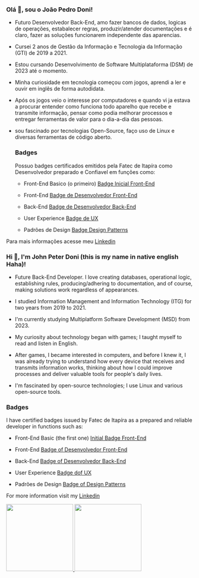 ### Olá 👋, sou o João Pedro Doni!

* Futuro Desenvolvedor Back-End, amo fazer bancos de dados, logicas de operações, estabalecer regras, produzir/atender documentações e é claro, fazer as soluções funcionarem independente das aparencias.
  
* Cursei 2 anos de Gestão da Informação e Tecnologia da Informação (GTI) de 2019 a 2021.

* Estou cursando Desenvolvimento de Software Multiplataforma (DSM) de 2023 até o momento.

* Minha curiosidade em tecnologia começou com jogos, aprendi a ler e ouvir em inglês de forma autodidata.
  
* Após os jogos veio o interesse por computadores e quando vi ja estava a procurar entender como funciona todo aparelho que recebe e transmite informação, pensar como podia melhorar processos e entregar ferramentas de valor para o dia-a-dia das pessoas.

* sou fascinado por tecnologias Open-Source, faço uso de Linux e diversas ferramentas de código aberto.

  ### Badges
  Possuo badges certificados emitidos pela Fatec de Itapíra como Desenvolvedor preparado e Confiavel em funções como:
  
  * Front-End Basico (o primeiro) [Badge Inicial Front-End](https://badge.cps.sp.gov.br//view.aspx?5df1aa6a-8702-47a5-b644-ef2a13d3d4ad)
    
  * Front-End [Badge de Desenvolvedor Front-End](https://badge.cps.sp.gov.br/_pdf/1b24014bf04e461792c8c40a73179bab.PDF)
    
  * Back-End [Badge de Desenvolvedor Back-End](https://badge.cps.sp.gov.br/_pdf/e8064728f39d453ebd8b2734f1a29655.PDF)
    
  * User Experience [Badge de UX](https://badge.cps.sp.gov.br//view.aspx?f9f5ccbf-d979-4102-bc29-efe209e7bab7)
    
  * Padrões de Design [Badge Design Patterns](https://badge.cps.sp.gov.br//view.aspx?eee24862-70dc-467e-bf52-e7dd72342a0f)

Para mais informações acesse meu [Linkedin](https://www.linkedin.com/in/doni-joao/)


### Hi 👋, I'm John Peter Doni (this is my name in native english Haha)!

* Future Back-End Developer. I love creating databases, operational logic, establishing rules, producing/adhering to documentation, and of course, making solutions work regardless of appearances.

* I studied Information Management and Information Technology (ITG) for two years from 2019 to 2021.

* I'm currently studying Multiplatform Software Development (MSD) from 2023.

* My curiosity about technology began with games; I taught myself to read and listen in English.

* After games, I became interested in computers, and before I knew it, I was already trying to understand how every device that receives and transmits information works, thinking about how I could improve processes and deliver valuable tools for people's daily lives.

* I'm fascinated by open-source technologies; I use Linux and various open-source tools.

### Badges
I have certified badges issued by Fatec de Itapíra as a prepared and reliable developer in functions such as:

 * Front-End Basic (the first one) [Initial Badge Front-End](https://badge.cps.sp.gov.br//view.aspx?5df1aa6a-8702-47a5-b644-ef2a13d3d4ad)
   
 * Front-End [Badge of Desenvolvedor Front-End](https://badge.cps.sp.gov.br/_pdf/1b24014bf04e461792c8c40a73179bab.PDF)
   
 * Back-End [Badge of Desenvolvedor Back-End](https://badge.cps.sp.gov.br/_pdf/e8064728f39d453ebd8b2734f1a29655.PDF)
   
 * User Experience [Badge dof UX](https://badge.cps.sp.gov.br//view.aspx?f9f5ccbf-d979-4102-bc29-efe209e7bab7)
   
 * Padrões de Design [Badge of Design Patterns](https://badge.cps.sp.gov.br//view.aspx?eee24862-70dc-467e-bf52-e7dd72342a0f)



For more information visit my [Linkedin](https://www.linkedin.com/in/doni-joao/)

<div>
<a href="https://github.com/DoniJoao">
<img loading="lazy" height="180em" src="https://github-readme-stats.vercel.app/api/top-langs/?username=DoniJoao&layout=compact&langs_count=7&theme=dracula"/>
<img loading="lazy" height="180em" src="https://github-readme-stats.vercel.app/api?username=DoniJoao&show_icons=true&theme=dracula&include_all_commits=true&count_private=true"/>
</div>


